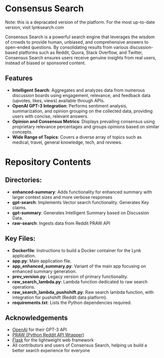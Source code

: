 # Consensus Search

Note: this is a depracated version of the platform. For the most up-to-date version, visit lynksearch.com

Consensus Search is a powerful search engine that leverages the wisdom of crowds to provide human, unbiased, and comprehensive answers to open-ended questions. By consolidating results from various discussion-based platforms such as Reddit, Quora, Stack Overflow, and Twitter, Consensus Search ensures users receive genuine insights from real users, instead of biased or sponsored content.

## Features

- **Intelligent Search**: Aggregates and analyzes data from numerous discussion boards using engagement, relevance, and feedback data (upvotes, likes, views) available through APIs.
- **OpenAI GPT-3 Integration**: Performs sentiment analysis, summarization, and opinion grouping on the collected data, providing users with concise, relevant answers.
- **Opinion and Consensus Metrics**: Displays prevailing consensus using proprietary relevance percentages and groups opinions based on similar concepts.
- **Wide Range of Topics**: Covers a diverse array of topics such as medical, travel, general knowledge, tech, and reviews.

# Repository Contents

## Directories:
- **enhanced-summary**: Adds functionality for enhanced summary with larger context sizes and more verbose responses
- **gpt-search**: Implements Vector search functionality. Generates Key claims. 
- **gpt-summary**: Generates Intelligent Summary based on Discussion Data. 
- **raw-search**: Ingests data from Reddit PRAW API 

## Key Files:
- **Dockerfile**: Instructions to build a Docker container for the Lynk application.
- **app.py**: Main application file.
- **app_enhanced_summary.py**: Variant of the main app focusing on enhanced summary generation.
- **prev_version.py**: Legacy version of primary functionality.
- **raw_search_lambda.py**: Lambda function dedicated to raw search operations.
- **raw_search_lambda_pushshift.py**: Raw search lambda function, with integration for pushshift (Reddit data platform).
- **requirements.txt**: Lists the Python dependencies required.




## Acknowledgements

- [OpenAI](https://www.openai.com/) for their GPT-3 API
- [PRAW (Python Reddit API Wrapper)](https://praw.readthedocs.io/)
- [Flask](https://flask.palletsprojects.com/) for the lightweight web framework
- All contributors and users of Consensus Search, helping us build a better search experience for everyone

